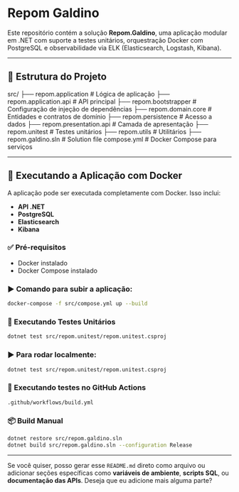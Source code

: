 # Repom Galdino

Este repositório contém a solução **Repom.Galdino**, uma aplicação modular em .NET com suporte a testes unitários, orquestração Docker com PostgreSQL e observabilidade via ELK (Elasticsearch, Logstash, Kibana).

---

## 🧱 Estrutura do Projeto

src/
├── repom.application # Lógica de aplicação
├── repom.application.api # API principal
├── repom.bootstrapper # Configuração de injeção de dependências
├── repom.domain.core # Entidades e contratos de domínio
├── repom.persistence # Acesso a dados
├── repom.presentation.api # Camada de apresentação
├── repom.unitest # Testes unitários
├── repom.utils # Utilitários
├── repom.galdino.sln # Solution file
compose.yml # Docker Compose para serviços


---

## 🚀 Executando a Aplicação com Docker

A aplicação pode ser executada completamente com Docker. Isso inclui:

- **API .NET**
- **PostgreSQL**
- **Elasticsearch**
- **Kibana**

### ✅ Pré-requisitos

- Docker instalado
- Docker Compose instalado

### ▶️ Comando para subir a aplicação:

```bash
docker-compose -f src/compose.yml up --build
```

### 🧪 Executando Testes Unitários
```bash
dotnet test src/repom.unitest/repom.unitest.csproj
```

### ▶️ Para rodar localmente:
```bash
dotnet test src/repom.unitest/repom.unitest.csproj
```
### 🧬 Executando testes no GitHub Actions
```bash
.github/workflows/build.yml
```

### 📦 Build Manual
```bash
dotnet restore src/repom.galdino.sln
dotnet build src/repom.galdino.sln --configuration Release
```

---

Se você quiser, posso gerar esse `README.md` direto como arquivo ou adicionar seções específicas como **variáveis de ambiente**, **scripts SQL**, ou **documentação das APIs**. Deseja que eu adicione mais alguma parte?
